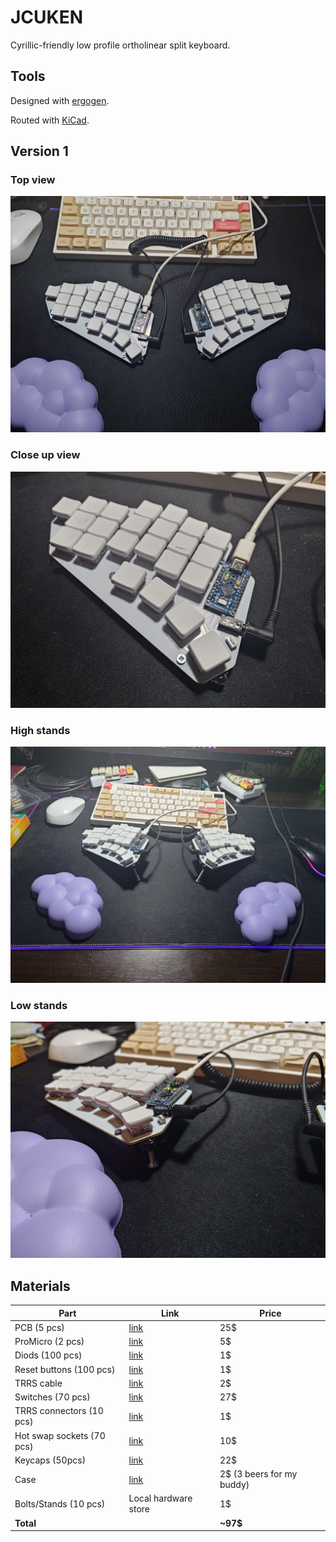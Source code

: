 # JCUKEN

Cyrillic-friendly low profile ortholinear split keyboard.

## Tools

Designed with [ergogen](https://github.com/ergogen/ergogen).

Routed with [KiCad](https://www.kicad.org/).

## Version 1

### Top view

![top_view.jpg](./ver_1/img/top_view.jpg)

### Close up view

![close.jpg](./ver_1/img/close.jpg)

### High stands

![stands_high.jpg](./ver_1/img/stands_high.jpg)

### Low stands

![stands_low.jpg](./ver_1/img/stands_low.jpg)

## Materials

| Part                      | Link                                                                        | Price                     |
| ------------------------- | --------------------------------------------------------------------------- | ------------------------- |
| PCB (5 pcs)               | [link](https://aliexpress.ru/store/1100324072?g=y&page=1&searchInfo=search) | 25$                       |
| ProMicro (2 pcs)          | [link](https://aliexpress.ru/item/1005005787284179.html)                    | 5$                        |
| Diods (100 pcs)           | [link](https://aliexpress.ru/item/1005006043982096.html)                    | 1$                        |
| Reset buttons (100 pcs)   | [link](https://aliexpress.ru/item/4000533166385.html)                       | 1$                        |
| TRRS cable                | [link](https://aliexpress.ru/item/1005003415667083.html)                    | 2$                        |
| Switches (70 pcs)         | [link](https://aliexpress.ru/item/1005005883472162.html)                    | 27$                       |
| TRRS connectors (10 pcs)  | [link](https://aliexpress.ru/item/1005003299392377.html)                    | 1$                        |
| Hot swap sockets (70 pcs) | [link](https://aliexpress.ru/item/1005006007846154.html)                    | 10$                       |
| Keycaps (50pcs)           | [link](https://aliexpress.ru/item/1005004558099208.html)                    | 22$                       |
| Case                      | [link](https://github.com/Snikimonkd/JCUKEN/tree/main/case)                 | 2$ (3 beers for my buddy) |
| Bolts/Stands (10 pcs)     | Local hardware store                                                        | 1$                        |
| **Total**                 |                                                                             | **~97$**                  |

